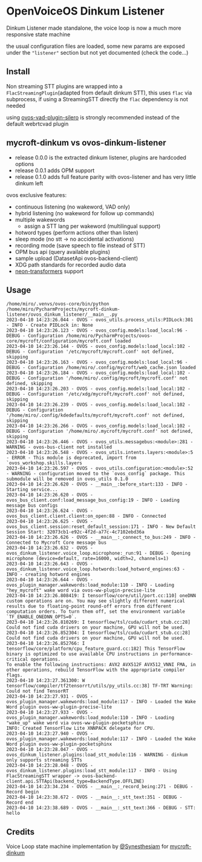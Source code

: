 # OpenVoiceOS Dinkum Listener 

Dinkum Listener made standalone, the voice loop is now a much more responsive state machine

the usual configuration files are loaded, some new params are exposed under the `"listener"` section but not yet documented (check the code...)

## Install

Non streaming STT plugins are wrapped into a `FlacStreamingPlugin`(adapted from default dinkum STT), this uses `flac` via subprocess, if using a StreamingSTT directly the `flac` dependency is not needed

using [ovos-vad-plugin-silero](https://github.com/OpenVoiceOS/ovos-vad-plugin-silero) is strongly recommended instead of the default webrtcvad plugin

## mycroft-dinkum vs ovos-dinkum-listener

- release 0.0.0 is the extracted dinkum listener, plugins are hardcoded options
- release 0.0.1 adds OPM support
- release 0.1.0 adds full feature parity with ovos-listener and has very little dinkum left

ovos exclusive features:

- continuous listening  (no wakeword, VAD only)
- hybrid listening  (no wakeword for follow up commands)
- multiple wakewords
   - assign a STT lang per wakeword (multilingual support)
- hotword types (perform actions other than listen)
- sleep mode (no stt -> no accidental activations)
- recording mode (save speech to file instead of STT)
- OPM bus api (query available plugins)
- sample upload (DatasetApi ovos-backend-client)
- XDG path standards for recorded audio data
- [neon-transformers](https://github.com/NeonGeckoCom/neon-transformers) support

## Usage

```
/home/miro/.venvs/ovos-core/bin/python /home/miro/PycharmProjects/mycroft-dinkum-listener/ovos_dinkum_listener/__main__.py 
2023-04-10 14:23:26.044 - OVOS - ovos_utils.process_utils:PIDLock:301 - INFO - Create PIDLock in: None
2023-04-10 14:23:26.123 - OVOS - ovos_config.models:load_local:96 - DEBUG - Configuration /home/miro/PycharmProjects/ovos-core/mycroft/configuration/mycroft.conf loaded
2023-04-10 14:23:26.144 - OVOS - ovos_config.models:load_local:102 - DEBUG - Configuration '/etc/mycroft/mycroft.conf' not defined, skipping
2023-04-10 14:23:26.163 - OVOS - ovos_config.models:load_local:96 - DEBUG - Configuration /home/miro/.config/mycroft/web_cache.json loaded
2023-04-10 14:23:26.184 - OVOS - ovos_config.models:load_local:102 - DEBUG - Configuration '/home/miro/.config/mycroft/mycroft.conf' not defined, skipping
2023-04-10 14:23:26.203 - OVOS - ovos_config.models:load_local:102 - DEBUG - Configuration '/etc/xdg/mycroft/mycroft.conf' not defined, skipping
2023-04-10 14:23:26.239 - OVOS - ovos_config.models:load_local:102 - DEBUG - Configuration '/home/miro/.config/kdedefaults/mycroft/mycroft.conf' not defined, skipping
2023-04-10 14:23:26.266 - OVOS - ovos_config.models:load_local:102 - DEBUG - Configuration '/home/miro/.mycroft/mycroft.conf' not defined, skipping
2023-04-10 14:23:26.446 - OVOS - ovos_utils.messagebus:<module>:281 - WARNING - ovos-bus-client not installed
2023-04-10 14:23:26.548 - OVOS - ovos_utils.intents.layers:<module>:5 - ERROR - This module is deprecated, import from `ovos_workshop.skills.layers
2023-04-10 14:23:26.597 - OVOS - ovos_utils.configuration:<module>:52 - WARNING - configuration moved to the `ovos_config` package. This submodule will be removed in ovos_utils 0.1.0
2023-04-10 14:23:26.620 - OVOS - __main__:before_start:133 - INFO - Starting service...
2023-04-10 14:23:26.620 - OVOS - ovos_bus_client.conf:load_message_bus_config:19 - INFO - Loading message bus configs
2023-04-10 14:23:26.624 - OVOS - ovos_bus_client.client.client:on_open:88 - INFO - Connected
2023-04-10 14:23:26.625 - OVOS - ovos_bus_client.session:reset_default_session:171 - INFO - New Default Session Start: 32073cb1-e92c-4f2d-a77c-4c7102ebd36a
2023-04-10 14:23:26.626 - OVOS - __main__:_connect_to_bus:249 - INFO - Connected to Mycroft Core message bus
2023-04-10 14:23:26.632 - OVOS - ovos_dinkum_listener.voice_loop.microphone:_run:91 - DEBUG - Opening microphone (device=default, rate=16000, width=2, channels=1)
2023-04-10 14:23:26.643 - OVOS - ovos_dinkum_listener.voice_loop.hotwords:load_hotword_engines:63 - INFO - creating hotword engines
2023-04-10 14:23:26.644 - OVOS - ovos_plugin_manager.wakewords:load_module:110 - INFO - Loading "hey_mycroft" wake word via ovos-ww-plugin-precise-lite
2023-04-10 14:23:26.808419: I tensorflow/core/util/port.cc:110] oneDNN custom operations are on. You may see slightly different numerical results due to floating-point round-off errors from different computation orders. To turn them off, set the environment variable `TF_ENABLE_ONEDNN_OPTS=0`.
2023-04-10 14:23:26.810269: I tensorflow/tsl/cuda/cudart_stub.cc:28] Could not find cuda drivers on your machine, GPU will not be used.
2023-04-10 14:23:26.852304: I tensorflow/tsl/cuda/cudart_stub.cc:28] Could not find cuda drivers on your machine, GPU will not be used.
2023-04-10 14:23:26.852766: I tensorflow/core/platform/cpu_feature_guard.cc:182] This TensorFlow binary is optimized to use available CPU instructions in performance-critical operations.
To enable the following instructions: AVX2 AVX512F AVX512_VNNI FMA, in other operations, rebuild TensorFlow with the appropriate compiler flags.
2023-04-10 14:23:27.361300: W tensorflow/compiler/tf2tensorrt/utils/py_utils.cc:38] TF-TRT Warning: Could not find TensorRT
2023-04-10 14:23:27.931 - OVOS - ovos_plugin_manager.wakewords:load_module:117 - INFO - Loaded the Wake Word plugin ovos-ww-plugin-precise-lite
2023-04-10 14:23:27.933 - OVOS - ovos_plugin_manager.wakewords:load_module:110 - INFO - Loading "wake_up" wake word via ovos-ww-plugin-pocketsphinx
INFO: Created TensorFlow Lite XNNPACK delegate for CPU.
2023-04-10 14:23:27.940 - OVOS - ovos_plugin_manager.wakewords:load_module:117 - INFO - Loaded the Wake Word plugin ovos-ww-plugin-pocketsphinx
2023-04-10 14:23:28.047 - OVOS - ovos_dinkum_listener.plugins:load_stt_module:116 - WARNING - dinkum only supports streaming STTs
2023-04-10 14:23:28.048 - OVOS - ovos_dinkum_listener.plugins:load_stt_module:117 - INFO - Using FlacStreamingSTT wrapper -> ovos-backend-client.api.STTApi(backend_type=BackendType.OFFLINE)
2023-04-10 14:23:34.234 - OVOS - __main__:_record_being:271 - DEBUG - Record begin
2023-04-10 14:23:38.672 - OVOS - __main__:_stt_text:351 - DEBUG - Record end
2023-04-10 14:23:38.689 - OVOS - __main__:_stt_text:366 - DEBUG - STT: hello
```

## Credits

Voice Loop state machine implementation by [@Synesthesiam](https://github.com/synesthesiam) for [mycroft-dinkum](https://github.com/MycroftAI/mycroft-dinkum)
